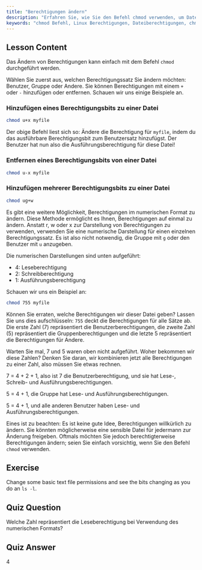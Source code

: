 ```yaml
---
title: "Berechtigungen ändern"
description: "Erfahren Sie, wie Sie den Befehl chmod verwenden, um Dateiberechtigungen in Linux zu ändern. Verstehen Sie symbolische und numerische Modi für eine sichere Dateiverwaltung. Beginnen Sie jetzt mit dem Lernen!"
keywords: "chmod Befehl, Linux Berechtigungen, Dateiberechtigungen, chmod Tutorial, Linux Sicherheit, Linux für Anfänger, Linux Anleitung, chmod numerisch"
---
```


## Lesson Content

Das Ändern von Berechtigungen kann einfach mit dem Befehl `chmod` durchgeführt werden.

Wählen Sie zuerst aus, welchen Berechtigungssatz Sie ändern möchten: Benutzer, Gruppe oder Andere. Sie können Berechtigungen mit einem `+` oder `-` hinzufügen oder entfernen. Schauen wir uns einige Beispiele an.

### Hinzufügen eines Berechtigungsbits zu einer Datei

```bash
chmod u+x myfile
```

Der obige Befehl liest sich so: Ändere die Berechtigung für `myfile`, indem du das ausführbare Berechtigungsbit zum Benutzersatz hinzufügst. Der Benutzer hat nun also die Ausführungsberechtigung für diese Datei!

### Entfernen eines Berechtigungsbits von einer Datei

```bash
chmod u-x myfile
```

### Hinzufügen mehrerer Berechtigungsbits zu einer Datei

```bash
chmod ug+w
```

Es gibt eine weitere Möglichkeit, Berechtigungen im numerischen Format zu ändern. Diese Methode ermöglicht es Ihnen, Berechtigungen auf einmal zu ändern. Anstatt r, w oder x zur Darstellung von Berechtigungen zu verwenden, verwenden Sie eine numerische Darstellung für einen einzelnen Berechtigungssatz. Es ist also nicht notwendig, die Gruppe mit `g` oder den Benutzer mit `u` anzugeben.

Die numerischen Darstellungen sind unten aufgeführt:

- 4: Leseberechtigung
- 2: Schreibberechtigung
- 1: Ausführungsberechtigung

Schauen wir uns ein Beispiel an:

```bash
chmod 755 myfile
```

Können Sie erraten, welche Berechtigungen wir dieser Datei geben? Lassen Sie uns dies aufschlüsseln: `755` deckt die Berechtigungen für alle Sätze ab. Die erste Zahl (7) repräsentiert die Benutzerberechtigungen, die zweite Zahl (5) repräsentiert die Gruppenberechtigungen und die letzte 5 repräsentiert die Berechtigungen für Andere.

Warten Sie mal, 7 und 5 waren oben nicht aufgeführt. Woher bekommen wir diese Zahlen? Denken Sie daran, wir kombinieren jetzt alle Berechtigungen zu einer Zahl, also müssen Sie etwas rechnen.

7 = 4 + 2 + 1, also ist 7 die Benutzerberechtigung, und sie hat Lese-, Schreib- und Ausführungsberechtigungen.

5 = 4 + 1, die Gruppe hat Lese- und Ausführungsberechtigungen.

5 = 4 + 1, und alle anderen Benutzer haben Lese- und Ausführungsberechtigungen.

Eines ist zu beachten: Es ist keine gute Idee, Berechtigungen willkürlich zu ändern. Sie könnten möglicherweise eine sensible Datei für jedermann zur Änderung freigeben. Oftmals möchten Sie jedoch berechtigterweise Berechtigungen ändern; seien Sie einfach vorsichtig, wenn Sie den Befehl `chmod` verwenden.

## Exercise

Change some basic text file permissions and see the bits changing as you do an `ls -l`.

## Quiz Question

Welche Zahl repräsentiert die Leseberechtigung bei Verwendung des numerischen Formats?

## Quiz Answer

4
